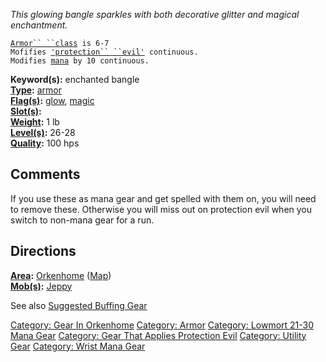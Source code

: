 *This glowing bangle sparkles with both decorative glitter and magical
enchantment.*

[`Armor`` ``class`](Armor_Values.md "wikilink")` is 6-7`  
`Mofifies `[`'protection`` ``evil'`](Protection_Evil.md "wikilink")` continuous.`  
`Modifies `[`mana`](Mana_Points.md "wikilink")` by 10 continuous.`

**Keyword(s):** enchanted bangle  
**[Type](:Category:_Object_Types.md "wikilink"):**
[armor](:Category:_Armor.md "wikilink")  
**[Flag(s)](:Category:_Object_Flags.md "wikilink"):**
[glow](Glow_Flag.md "wikilink"), [magic](Magic_Flag.md "wikilink")  
**[Slot(s)](Object_Slots.md "wikilink"):** <worn on wrist>  
**[Weight](Object_Weight.md "wikilink"):** 1 lb  
**[Level(s)](Object_Level.md "wikilink"):** 26-28  
**[Quality](Object_Quality.md "wikilink"):** 100 hps  

## Comments

If you use these as mana gear and get spelled with them on, you will
need to remove these. Otherwise you will miss out on protection evil
when you switch to non-mana gear for a run.

## Directions

**[Area](:Category:_Areas.md "wikilink"):**
[Orkenhome](:Category:Orkenhome.md "wikilink")
([Map](Orkenhome_Map.md "wikilink"))  
**[Mob(s)](:Category:_Mobs.md "wikilink"):** [Jeppy](Jeppy "wikilink")  

See also [Suggested Buffing
Gear](Suggested_Spellcasting_Gear#Suggested_Buffing_Gear.md "wikilink")

[Category: Gear In Orkenhome](Category:_Gear_In_Orkenhome "wikilink")
[Category: Armor](Category:_Armor "wikilink") [Category: Lowmort 21-30
Mana Gear](Category:_Lowmort_21-30_Mana_Gear "wikilink") [Category: Gear
That Applies Protection
Evil](Category:_Gear_That_Applies_Protection_Evil "wikilink") [Category:
Utility Gear](Category:_Utility_Gear "wikilink") [Category: Wrist Mana
Gear](Category:_Wrist_Mana_Gear "wikilink")
